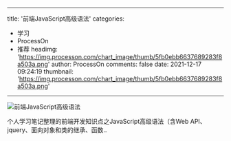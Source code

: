 
---
title: '前端JavaScript高级语法'
categories: 
 - 学习
 - ProcessOn
 - 推荐
headimg: 'https://img.processon.com/chart_image/thumb/5fb0ebb6637689283f8a503a.png'
author: ProcessOn
comments: false
date: 2021-12-17 09:24:19
thumbnail: 'https://img.processon.com/chart_image/thumb/5fb0ebb6637689283f8a503a.png'
---

<div>   
<img class="thumb" alt="前端JavaScript高级语法" src="https://img.processon.com/chart_image/thumb/5fb0ebb6637689283f8a503a.png" referrerpolicy="no-referrer">
<p>个人学习笔记整理的前端开发知识点之JavaScript高级语法（含Web API、jquery、面向对象和类的继承、函数..</p>  
</div>
            